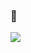 ### 👋

<img src="https://img.shields.io/badge/spring-CC6699?style=for-the-badge&logo=#6DB33F&logoColor=white">
